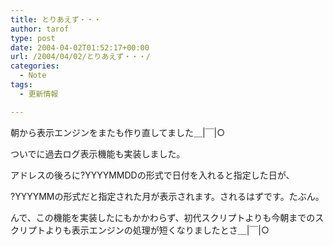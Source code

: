 ```yaml
---
title: とりあえず・・・
author: tarof
type: post
date: 2004-04-02T01:52:17+00:00
url: /2004/04/02/とりあえず・・・/
categories:
  - Note
tags:
  - 更新情報

---
```

朝から表示エンジンをまたも作り直してました＿|￣|○
  
ついでに過去ログ表示機能も実装しました。
  
アドレスの後ろに?YYYYMMDDの形式で日付を入れると指定した日が、
  
?YYYYMMの形式だと指定された月が表示されます。されるはずです。たぶん。
  
んで、この機能を実装したにもかかわらず、初代スクリプトよりも今朝までのスクリプトよりも表示エンジンの処理が短くなりましたとさ＿|￣|○
